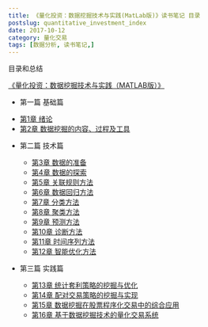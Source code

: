 ```yaml
---
title: 《量化投资：数据挖掘技术与实践(MatLab版)》读书笔记 目录
postslug: quantitative_investment_index
date: 2017-10-12
category: 量化交易
tags: [数据分析, 读书笔记,]
---
```


 目录和总结

<!-- more -->


[《量化投资：数据挖掘技术与实践（MATLAB版）》](https://book.douban.com/subject/26415529/)

+ 第一篇 基础篇

 - [第1章 绪论]({filename}quantitative_investment1.md)
 - [第2章 数据挖掘的内容、过程及工具]({filename}quantitative_investment2.md)

+ 第二篇 技术篇

   - [第3章 数据的准备]({filename}quantitative_investment3.md)
   - [第4章 数据的探索]({filename}quantitative_investment4.md)
   - [第5章 关联规则方法]({filename}quantitative_investment5.md)
   - [第6章 数据回归方法]({filename}quantitative_investment6.md)
   - [第7章 分类方法]({filename}quantitative_investment7.md)
   - [第8章 聚类方法]({filename}quantitative_investment8.md)
   - [第9章 预测方法]({filename}quantitative_investment9.md)
   - [第10章 诊断方法]({filename}quantitative_investment10.md)
   - [第11章 时间序列方法]({filename}quantitative_investment11.md)
   - [第12章 智能优化方法]({filename}quantitative_investment12.md)

+ 第三篇 实践篇

   - [第13章 统计套利策略的挖掘与优化]({filename}quantitative_investment13.md)
   - [第14章 配对交易策略的挖掘与实现]({filename}quantitative_investment14.md)
   - [第15章 数据挖掘在股票程序化交易中的综合应用]({filename}quantitative_investment15.md)
   - [第16章 基于数据挖掘技术的量化交易系统]({filename}quantitative_investment16.md)

